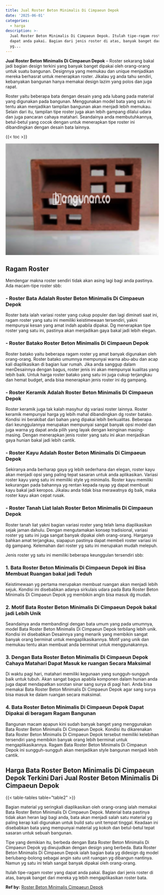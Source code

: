 ```yaml
---
title: Jual Roster Beton Minimalis Di Cimpaeun Depok
date: '2025-06-01'
categories:
  - harga
description: >-
  Jual Roster Beton Minimalis Di Cimpaeun Depok. Itulah tipe-ragam roster yang
  dapat anda pakai. Bagian dari jenis roster di atas, banyak banget dari mereka
  yg...
---
```


**Jual Roster Beton Minimalis Di Cimpaeun Depok** – Roster sekarang bakal jadi bagian design terkini yang banyak banget dipakai oleh orang-orang untuk suatu bangunan. Designnya yang memukau dan unique menjadikan mereka berhasrat untuk menerapkan roster. Jikalau yg anda tahu sendiri, kebanyakan bangunan hanya memakai design lazim yang polos dan juga rapat.

Roster yaitu beberapa bata dengan desain yang ada lubang pada material yang digunakan pada bangunan. Menggunakan model bata yang satu ini tentu akan menjadikan tampilan bangunan akan menjadi lebih memukau. Selain dari itu, tampilan tipe roster juga akan lebih gampang dilalui udara dan juga pancaran cahaya matahari. Seandainya anda membutuhkannya, betul-betul yang cocok dengan untuk menerapkan tipe roster ini dibandingkan dengan desain bata lainnya.

{{< toc >}}

![Jual Roster Beton Minimalis Di Cimpaeun Depok](/images/bata-roster-minimalis-09.png)

## Ragam Roster

Mendengar makna roster sendiri tidak akan asing lagi bagi anda pastinya. Ada macam-tipe roster sbb:

### \- Roster Bata Adalah Roster Beton Minimalis Di Cimpaeun Depok

Roster bata ialah variasi roster yang cukup populer dan lagi diminati saat ini, ragam roster yang satu ini memiliki keistimewaan tersendiri, yakni mempunyai kesan yang amat indah apabila dipakai. Dg menerapkan tipe roster yang satu ini, pastinya akan menjadikan gaya bakal jadi lebih elegan.

### \- Roster Batako Roster Beton Minimalis Di Cimpaeun Depok

Roster batako yaitu beberapa ragam roster yg amat banyak digunakan oleh orang-orang. Roster batako umumnya mempunyai warna abu-abu dan acap kali diaplikasikan di bagian luar rumah. Jika anda sanggup dalam menDesainnya dengan bagus, roster jenis ini akan mempunyai kualitas yang lebih baik. Untuk harga roster batako yang satu ini juga cukup terjangkau dan hemat budget, anda bisa menerapkan jenis roster ini dg gampang.

### \- Roster Keramik Adalah Roster Beton Minimalis Di Cimpaeun Depok

Roster keramik juga tak kalah masyhur dg variasi roster lainnya. Roster keramik mempunyai harga yg lebih mahal dibandingkan dg roster batako. Kondisi ini berakibat dari bahan yang dipakai lebih berkualitas. Beberapa dari keunggulannya merupakan mempunyai sangat banyak opsi model dan juga warna yg dapat anda pilih yang layak dengan keinginan masing-masing. Dengan menerapkan jenis roster yang satu ini akan menjadikan gaya hunian bakal jadi lebih cantik.

### \- Roster Kayu Adalah Roster Beton Minimalis Di Cimpaeun Depok

Sekiranya anda berharap gaya yg lebih sederhana dan elegan, roster kayu akan menjadi opsi yang paling tepat sasaran untuk anda aplikasikan. Variasi roster kayu yang satu ini memiliki style yg minimalis. Roster kayu memiliki kekurangan pada bahannya yg rentan kepada rayap yg dapat membuat kayu bakal jadi keropos. Jikalau anda tidak bisa merawatnya dg baik, maka roster kayu akan cepat rusak.

### \- Roster Tanah Liat Ialah Roster Beton Minimalis Di Cimpaeun Depok

Roster tanah liat yakni bagian variasi roster yang telah lama diaplikasikan sejak jaman dahulu. Dengan mengutamakan konsep tradisional, variasi roster yg satu ini juga sangat banyak dipakai oleh orang-orang. Harganya bahkan amat terjangkau, siapapun pastinya dapat membeli roster variasi ini dg gampang. Kelemahan dari roster yg satu ini merupakan mudah melepuh.

Jenis roster yg satu ini memiliki beberapa keunggulan tersendiri sbb:

### 1\. Bata Roster Beton Minimalis Di Cimpaeun Depok ini Bisa Membuat Ruangan bakal jadi Teduh

Keistimewaan yg pertama merupakan membuat ruangan akan menjadi lebih sejuk. Kondisi ini disebabkan adanya sirkulais udara pada Bata Roster Beton Minimalis Di Cimpaeun Depok yg membikin angin bisa masuk dg mudah.

### 2\. Motif Bata Roster Beton Minimalis Di Cimpaeun Depok bakal jadi Lebih Unik

Seandainya anda membandingi dengan bata umum yang pada umumnya, model Bata Roster Beton Minimalis Di Cimpaeun Depok terbilang lebih unik. Kondisi ini disebabkan Desainnya yang menarik yang membikin sangat banyak orang berminat untuk mengaplikasikannya. Motif yang unik dan memukau tentu akan membuat anda berminat untuk menggunakannya.

### 3\. Dengan Bata Roster Beton Minimalis Di Cimpaeun Depok Cahaya Matahari Dapat Masuk ke ruangan Secara Maksimal

Di waktu pagi hari, matahari memiliki kegunaan yang sungguh-sungguh baik untuk tubuh. Akan sangat bagus apabila komponen dalam hunian anda juga dapat mendapatkan sorotan sinar sang surya di pagi hari. Anda bisa memakai Bata Roster Beton Minimalis Di Cimpaeun Depok agar sang surya bisa masuk ke dalam ruangan secara maksimal.

### 4\. Bata Roster Beton Minimalis Di Cimpaeun Depok Dapat Dipakai di beragam Ragam Bangunan

Bangunan macam apapun kini sudah banyak banget yang menggunakan Bata Roster Beton Minimalis Di Cimpaeun Depok. Kondisi itu dikarenakan Bata Roster Beton Minimalis Di Cimpaeun Depok tersebut memiliki kelebihan tersendiri yang membikin banyak orang lebih berminat untuk mengaplikasikannya. Ragam Bata Roster Beton Minimalis Di Cimpaeun Depok ini sungguh-sungguh akan menjadikan style bangunan menjadi lebih cantik.

## Harga Bata Roster Beton Minimalis Di Cimpaeun Depok Terkini Dari Jual Roster Beton Minimalis Di Cimpaeun Depok

{{< table-tables table="table2" >}}

Bagian material yg seringkali diaplikasikan oleh orang-orang ialah memakai Bata Roster Beton Minimalis Di Cimpaeun Depok. Material bata pastinya tidak akan heran lagi bagi anda, bata akan menjadi salah satu material yg paling kerap kali digunakan untuk build satu unit tempat tinggal. Keadaan ini disebabkan bata yang mempunyai material yg kokoh dan betul-betul tepat sasaran untuk sebuah bangunan.

Tipe yang demikian itu, berbeda dengan Bata Roster Beton Minimalis Di Cimpaeun Depok yg diwujudkan dengan design yang berbeda. Bata Roster Beton Minimalis Di Cimpaeun Depok ialah bagian bata yg didesign dg model berlubang-bolong sebagai angin satu unit ruangan yg dibangun nantinya. Namun yg satu ini telah sangat banyak dipakai oleh orang-orang.

Itulah tipe-ragam roster yang dapat anda pakai. Bagian dari jenis roster di atas, banyak banget dari mereka yg lebih mengaplikasikan roster bata.

**Ref by:** [Roster Beton Minimalis Cimpaeun Depok](https://id.wikipedia.org/wiki/Roster)
